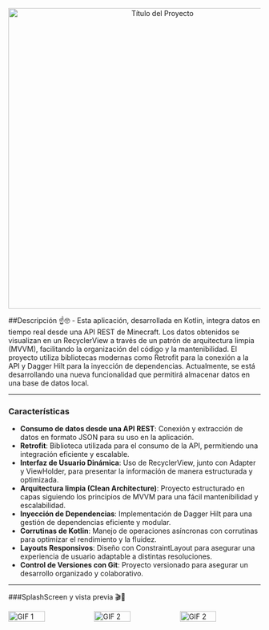 <p align="center">
	<img src="https://i.ibb.co/8NXSM1k/minecraft-title.png" alt="Título del Proyecto" width="600"/>
</p>
##Descripción
☝🤓
- Esta aplicación, desarrollada en Kotlin, integra datos en tiempo real desde una API REST de Minecraft. Los datos obtenidos se visualizan en un RecyclerView a través de un patrón de arquitectura limpia (MVVM), facilitando la organización del código y la mantenibilidad. El proyecto utiliza bibliotecas modernas como Retrofit para la conexión a la API y Dagger Hilt para la inyección de dependencias. Actualmente, se está desarrollando una nueva funcionalidad que permitirá almacenar datos en una base de datos local.

------------
### Características 

- **Consumo de datos desde una API REST**: Conexión y extracción de datos en formato JSON para su uso en la aplicación.
- **Retrofit**: Biblioteca utilizada para el consumo de la API, permitiendo una integración eficiente y escalable.
- **Interfaz de Usuario Dinámica**: Uso de RecyclerView, junto con Adapter y ViewHolder, para presentar la información de manera estructurada y optimizada.
- **Arquitectura limpia (Clean Architecture)**: Proyecto estructurado en capas siguiendo los principios de MVVM para una fácil mantenibilidad y escalabilidad.
- **Inyección de Dependencias**: Implementación de Dagger Hilt para una gestión de dependencias eficiente y modular.
- **Corrutinas de Kotlin**: Manejo de operaciones asíncronas con corrutinas para optimizar el rendimiento y la fluidez.
- **Layouts Responsivos**: Diseño con ConstraintLayout para asegurar una experiencia de usuario adaptable a distintas resoluciones.
- **Control de Versiones con Git**: Proyecto versionado para asegurar un desarrollo organizado y colaborativo.

------------
###SplashScreen y vista previa
🎬👀

<div style="display: flex; gap: 10px;">
    <img src="https://media.giphy.com/media/0VGF9A2XxZ6vzvTGZ1/giphy.gif" alt="GIF 1" width="45%">
    <img src="https://media.giphy.com/media/SVxyxR5k0d2ejnUHea/giphy.gif" alt="GIF 2" width="45%">
	<img src="https://media.giphy.com/media/R8T6ksID9FRpGa4MYr/giphy.gif" alt="GIF 2" width="45%">
</div>
